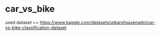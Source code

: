 # car_vs_bike
used dataset == https://www.kaggle.com/datasets/utkarshsaxenadn/car-vs-bike-classification-dataset
